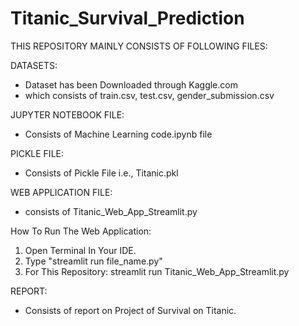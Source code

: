 # Titanic_Survival_Prediction

THIS REPOSITORY MAINLY CONSISTS OF FOLLOWING FILES:

DATASETS:
- Dataset has been Downloaded through Kaggle.com 
- which consists of train.csv, test.csv, gender_submission.csv

JUPYTER NOTEBOOK FILE:
- Consists of Machine Learning code.ipynb file

PICKLE FILE:
- Consists of Pickle File i.e., Titanic.pkl 

WEB APPLICATION FILE:
- consists of Titanic_Web_App_Streamlit.py

How To Run The  Web Application:
1) Open Terminal In Your IDE.
2) Type "streamlit run file_name.py"
3) For This Repository: streamlit run Titanic_Web_App_Streamlit.py

REPORT:
- Consists of report on Project of Survival on Titanic.
